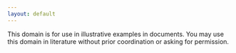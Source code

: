 ```yaml
---
layout: default
---
```


This domain is for use in illustrative examples in documents. You may use this domain in literature without prior coordination or asking for permission.
